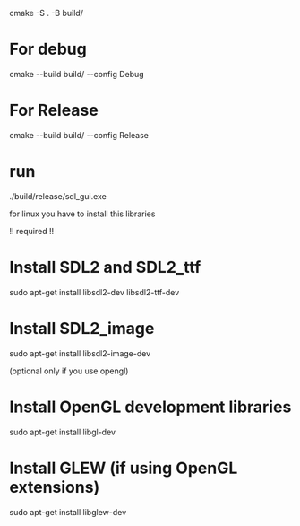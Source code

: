 cmake -S . -B build/

# For debug 
cmake --build build/ --config Debug

# For Release
cmake --build build/ --config Release

# run
./build/release/sdl_gui.exe

for linux you have to install this libraries

!! required !!

# Install SDL2 and SDL2_ttf
sudo apt-get install libsdl2-dev libsdl2-ttf-dev

# Install SDL2_image
sudo apt-get install libsdl2-image-dev

(optional only if you use opengl)

# Install OpenGL development libraries
sudo apt-get install libgl-dev

# Install GLEW (if using OpenGL extensions)
sudo apt-get install libglew-dev
